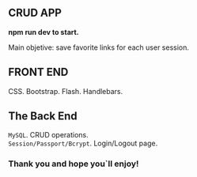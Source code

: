 ## CRUD APP 

**npm run dev to start.**

Main objetive: save favorite links for each user session. 

## FRONT END

CSS.  Bootstrap. Flash. Handlebars. 

## The Back End

`MySQL`.  CRUD operations.<br />
`Session/Passport/Bcrypt`.  Login/Logout page.<br />

### Thank you and hope you`ll enjoy!